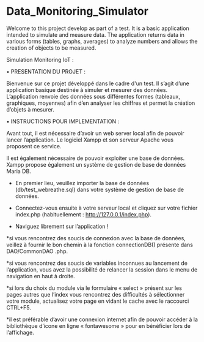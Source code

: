 # Data_Monitoring_Simulator
Welcome to this project develop as part of a test. It is a basic application intended to simulate and measure data. The application returns data in various forms (tables, graphs, averages) to analyze numbers and allows the creation of objects to be measured.

Simulation Monitoring IoT :

•	PRESENTATION DU PROJET :

Bienvenue sur ce projet développé dans le cadre d'un test. Il s’agit d’une application basique destinée à simuler et mesurer des données. L’application renvoie des données sous différentes formes (tableaux, graphiques, moyennes) afin d’en analyser les chiffres et permet la création d’objets à mesurer.

•	INSTRUCTIONS POUR IMPLEMENTATION :

Avant tout, il est nécessaire d’avoir un web server local afin de pouvoir lancer l’application. Le logiciel Xampp et son serveur Apache vous proposent ce service.

Il est également nécessaire de pouvoir exploiter une base de données. Xampp propose également un système de gestion de base de données Maria DB.

-	En premier lieu, veuillez importer la base de données (db/test_webreathe.sql) dans votre système de gestion de base de données.

-	Connectez-vous ensuite à votre serveur local et cliquez sur votre fichier index.php (habituellement : http://127.0.0.1/index.php).

-	Naviguez librement sur l’application !

*si vous rencontrez des soucis de connexion avec la base de données, veillez à fournir le bon chemin à la fonction connectionDB() présente dans DAO/CommonDAO .php.

*si vous rencontrez des soucis de variables inconnues au lancement de l’application, vous avez la possibilité de relancer la session dans le menu de navigation en haut à droite.

*si lors du choix du module via le formulaire « select » présent sur les pages autres que l’index vous rencontrez des difficultés à sélectionner votre module, actualisez votre page en vidant le cache avec le raccourci CTRL+F5.

*il est préférable d’avoir une connexion internet afin de pouvoir accéder à la bibliothèque d’icone en ligne « fontawesome » pour en bénéficier lors de l’affichage.
